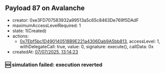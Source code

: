 ## Payload 87 on Avalanche

- creator: 0xe3FD707583932a99513a5c65c8463De769f5DAdF
- maximumAccessLevelRequired: 1
- state: 1(Created)
- actions:
  - [0x7Ebf5bc1D490140518B9E221a4306Dab9A5bb813](https://snowscan.xyz/tx/0x7Ebf5bc1D490140518B9E221a4306Dab9A5bb813), accessLevel: 1, withDelegateCall: true, value: 0, signature: execute(), callData: 0x
- createdAt: [07/07/2025, 13:14:23](https://snowscan.xyz/tx/0xd7c5cb66d2fb5ab56f2c3624858feeb96c2917fd715d7f3e04b0bbf08b114b91)

### :sos: simulation failed: execution reverted
